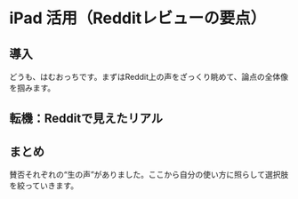 # iPad 活用（Redditレビューの要点）

## 導入
どうも、はむおっちです。まずはReddit上の声をざっくり眺めて、論点の全体像を掴みます。

## 転機：Redditで見えたリアル

## まとめ
賛否それぞれの“生の声”がありました。ここから自分の使い方に照らして選択肢を絞っていきます。

